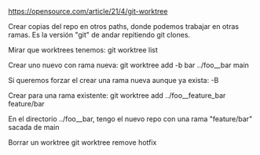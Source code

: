 <https://opensource.com/article/21/4/git-worktree>

Crear copias del repo en otros paths, donde podemos trabajar en otras ramas.
Es la versión "git" de andar repitiendo git clones.

Mirar que worktrees tenemos:
git worktree list

Crear uno nuevo con rama nueva:
git worktree add -b bar ../foo__bar main

   Si queremos forzar el crear una rama nueva aunque ya exista: -B

Crear para una rama existente:
git worktree add ../foo__feature_bar feature/bar

En el directorio ../foo__bar, tengo el nuevo repo con una rama "feature/bar" sacada de main

Borrar un worktree
git worktree remove hotfix
